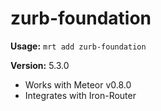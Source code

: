 zurb-foundation
======================

**Usage:** `mrt add zurb-foundation`

**Version:** 5.3.0

* Works with Meteor v0.8.0
* Integrates with Iron-Router
